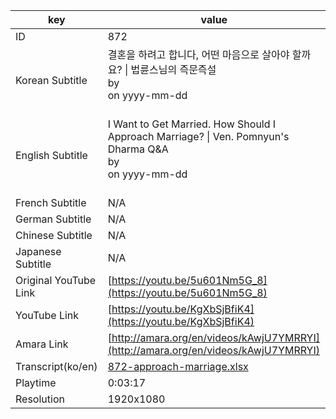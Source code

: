 |  key  |  value  |
|-------|---------|
| ID            | 872 |
| Korean Subtitle | 결혼을 하려고 합니다, 어떤 마음으로 살아야 할까요? \| 법륜스님의 즉문즉설<br>by <br>on yyyy-mm-dd<br><br>|
| English Subtitle | I Want to Get Married.  How Should I Approach Marriage? \| Ven. Pomnyun's Dharma Q&A<br>by <br>on yyyy-mm-dd<br><br>|
| French Subtitle | N/A |
| German Subtitle | N/A |
| Chinese Subtitle | N/A |
| Japanese Subtitle | N/A |
| Original YouTube Link  | [https://youtu.be/5u601Nm5G_8](https://youtu.be/5u601Nm5G_8) |
| YouTube Link  | [https://youtu.be/KgXbSjBfiK4](https://youtu.be/KgXbSjBfiK4) |
| Amara Link    | [http://amara.org/en/videos/kAwjU7YMRRYI](http://amara.org/en/videos/kAwjU7YMRRYI) |
| Transcript(ko/en) | [872-approach-marriage.xlsx](https://github.com/jungtosociety/dharma-qna/raw/master/sub/872/872-approach-marriage.xlsx) |
| Playtime | 0:03:17 |
| Resolution | 1920x1080|
